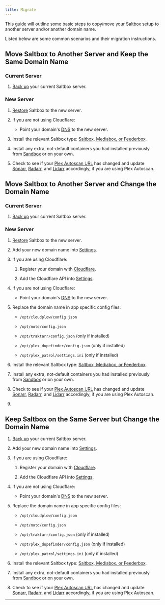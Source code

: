 ```yaml
---
title: Migrate
---
```


This guide will outline some basic steps to copy/move your Saltbox setup to another server and/or another domain name.

Listed below are some common scenarios and their migration instructions.

## Move Saltbox to Another Server and Keep the Same Domain Name

### Current Server

1. [Back up](/saltbox/backup) your current Saltbox server.

### New Server

1. [Restore](/saltbox/backup/restore) Saltbox to the new server.

2. If you are not using Cloudflare:

    - Point your domain's [DNS](/saltbox/prerequisites#domain) to the new server.

3. Install the relevant Saltbox type: [Saltbox, Mediabox, or Feederbox](/saltbox/install#install-saltbox).

4. Install any extra, not-default containers you had installed previously from [Sandbox](/sandbox/basics) or on your own.

5. Check to see if your [Plex Autoscan URL](/apps/plex-autoscan/#obtaining-the-plex-autoscan-url) has changed and update [Sonarr](/apps/sonarr), [Radarr](/apps/radarr), and [Lidarr](/apps/lidarr) accordingly, if you are using Plex Autoscan.

## Move Saltbox to Another Server and Change the Domain Name

### Current Server

1. [Back up](/saltbox/backup) your current Saltbox server.

### New Server

1. [Restore](/saltbox/backup/restore) Saltbox to the new server.

2. Add your new domain name into [Settings](/saltbox/backup/settings).

3. If you are using Cloudflare:

    1. Register your domain with [Cloudflare](/faq/Cloudflare).

    2. Add the Cloudflare API into [Settings](/saltbox/backup/settings).

4. If you are not using Cloudflare:

    - Point your domain's [DNS](/saltbox/prerequisites#domain) to the new server.

5. Replace the domain name in app specific config files:

    - `/opt/cloudplow/config.json`

    - `/opt/motd/config.json`

    - `/opt/traktarr/config.json` (only if installed)

    - `/opt/plex_dupefinder/config.json` (only if installed)

    - `/opt/plex_patrol/settings.ini` (only if installed)

3. Install the relevant Saltbox type: [Saltbox, Mediabox, or Feederbox](/saltbox/install#install-saltbox).

7. Install any extra, not-default containers you had installed previously from [Sandbox](/sandbox/basics) or on your own.

5. Check to see if your [Plex Autoscan URL](/apps/plex-autoscan/#obtaining-the-plex-autoscan-url) has changed and update [Sonarr](/apps/sonarr), [Radarr](/apps/radarr), and [Lidarr](/apps/lidarr) accordingly, if you are using Plex Autoscan.
6.
## Keep Saltbox on the Same Server but Change the Domain Name

1. [Back up](/saltbox/backup) your current Saltbox server.

2. Add your new domain name into [Settings](/saltbox/backup/settings).

3. If you are using Cloudflare:

    1. Register your domain with [Cloudflare](/faq/Cloudflare).

    2. Add the Cloudflare API into [Settings](/saltbox/backup/settings).

4. If you are not using Cloudflare:

    - Point your domain's [DNS](/saltbox/prerequisites#domain) to the new server.

5. Replace the domain name in app specific config files:

    - `/opt/cloudplow/config.json`

    - `/opt/motd/config.json`

    - `/opt/traktarr/config.json` (only if installed)

    - `/opt/plex_dupefinder/config.json` (only if installed)

    - `/opt/plex_patrol/settings.ini` (only if installed)

3. Install the relevant Saltbox type: [Saltbox, Mediabox, or Feederbox](/saltbox/install#install-saltbox).

7. Install any extra, not-default containers you had installed previously from [Sandbox](/sandbox/basics) or on your own.

5. Check to see if your [Plex Autoscan URL](/apps/plex-autoscan#obtaining-the-plex-autoscan-url) has changed and update [Sonarr](/apps/sonarr), [Radarr](/apps/radarr), and [Lidarr](/apps/lidarr) accordingly, if you are using Plex Autoscan.

---
